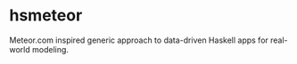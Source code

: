# hsmeteor

Meteor.com inspired generic approach to data-driven Haskell apps for real-world modeling.
